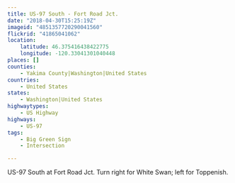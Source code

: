 ```yaml
---
title: US-97 South - Fort Road Jct.
date: "2018-04-30T15:25:19Z"
imageid: "4851357720290041560"
flickrid: "41865041062"
location:
    latitude: 46.375416438422775
    longitude: -120.33041301040448
places: []
counties:
    - Yakima County|Washington|United States
countries:
    - United States
states:
    - Washington|United States
highwaytypes:
    - US Highway
highways:
    - US-97
tags:
    - Big Green Sign
    - Intersection

---
```

US-97 South at Fort Road Jct.  Turn right for White Swan; left for Toppenish.